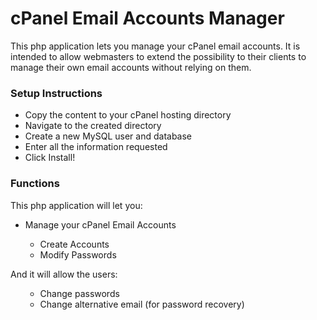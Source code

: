<h1>cPanel Email Accounts Manager</h1>
This php application lets you manage your cPanel email accounts. It is intended to allow webmasters to extend the possibility to their clients to manage their own email accounts without relying on them.
<h3>Setup Instructions</h3>
<ul>
<li>Copy the content to your cPanel hosting directory</li>
<li>Navigate to the created directory</li>
<li>Create a new MySQL user and database</li>
<li>Enter all the information requested</li>
<li>Click Install!</li>
</ul>

<h3>Functions</h3>
This php application will let you:
<ul>
<li>Manage your cPanel Email Accounts</li>
<ul>
<li>Create Accounts</li>
<li>Modify Passwords</li>
</ul></ul>
And it will allow the users:
<ul><ul>
<li>Change passwords</li>
<li>Change alternative email (for password recovery)</li>
</ul></ul>



